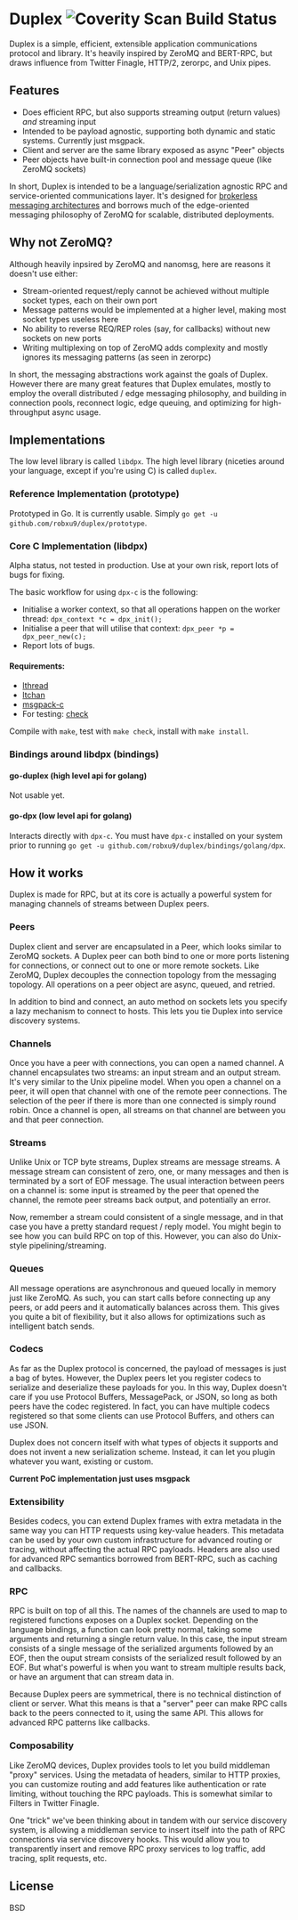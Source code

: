 # Duplex ![Coverity Scan Build Status](https://scan.coverity.com/projects/2512/badge.svg)

Duplex is a simple, efficient, extensible application communications protocol and library. It's heavily inspired by ZeroMQ and BERT-RPC, but draws influence from Twitter Finagle, HTTP/2, zerorpc, and Unix pipes.

## Features

 * Does efficient RPC, but also supports streaming output (return values) *and* streaming input
 * Intended to be payload agnostic, supporting both dynamic and static systems. Currently just msgpack.
 * Client and server are the same library exposed as async "Peer" objects
 * Peer objects have built-in connection pool and message queue (like ZeroMQ sockets)
 
In short, Duplex is intended to be a language/serialization agnostic RPC and service-oriented communications layer. It's designed for [brokerless messaging architectures](http://zeromq.org/whitepapers:brokerless) and borrows much of the edge-oriented messaging philosophy of ZeroMQ for scalable, distributed deployments.

## Why not ZeroMQ?

Although heavily inpsired by ZeroMQ and nanomsg, here are reasons it doesn't use either:

 * Stream-oriented request/reply cannot be achieved without multiple socket types, each on their own port
 * Message patterns would be implemented at a higher level, making most socket types useless here
 * No ability to reverse REQ/REP roles (say, for callbacks) without new sockets on new ports
 * Writing multiplexing on top of ZeroMQ adds complexity and mostly ignores its messaging patterns (as seen in zerorpc)

In short, the messaging abstractions work against the goals of Duplex. However there are many great features that Duplex emulates, mostly to employ the overall distributed / edge messaging philosophy, and building in connection pools, reconnect logic, edge queuing, and optimizing for high-throughput async usage.

## Implementations

The low level library is called `libdpx`. The high level library (niceties around your language, except if you're using C) is called `duplex`.

### Reference Implementation (prototype)

Prototyped in Go. It is currently usable. Simply `go get -u github.com/robxu9/duplex/prototype`.

### Core C Implementation (libdpx)

Alpha status, not tested in production. Use at your own risk, report lots of bugs for fixing.

The basic workflow for using `dpx-c` is the following:

* Initialise a worker context, so that all operations happen on the worker thread: `dpx_context *c = dpx_init();`
* Initialise a peer that will utilise that context: `dpx_peer *p = dpx_peer_new(c);`
* Report lots of bugs.

#### Requirements:

* [lthread](https://github.com/halayli/lthread)
* [ltchan](https://github.com/robxu9/ltchan)
* [msgpack-c](https://github.com/msgpack/msgpack-c)
* For testing: [check](http://check.sourceforge.net)

Compile with `make`, test with `make check`, install with `make install`.

### Bindings around libdpx (bindings)

#### go-duplex (high level api for golang)

Not usable yet.

#### go-dpx (low level api for golang)

Interacts directly with `dpx-c`. You must have `dpx-c` installed on your system prior to running `go get -u github.com/robxu9/duplex/bindings/golang/dpx`.

## How it works

Duplex is made for RPC, but at its core is actually a powerful system for managing channels of streams between Duplex peers.

### Peers

Duplex client and server are encapsulated in a Peer, which looks similar to ZeroMQ sockets. A Duplex peer can both bind to one or more ports listening for connections, or connect out to one or more remote sockets. Like ZeroMQ, Duplex decouples the connection topology from the messaging topology. All operations on a peer object are async, queued, and retried.

In addition to bind and connect, an auto method on sockets lets you specify a lazy mechanism to connect to hosts. This lets you tie Duplex into service discovery systems.

### Channels

Once you have a peer with connections, you can open a named channel. A channel encapsulates two streams: an input stream and an output stream. It's very similar to the Unix pipeline model. When you open a channel on a peer, it will open that channel with one of the remote peer connections. The selection of the peer if there is more than one connected is simply round robin. Once a channel is open, all streams on that channel are between you and that peer connection.

### Streams

Unlike Unix or TCP byte streams, Duplex streams are message streams. A message stream can consistent of zero, one, or many messages and then is terminated by a sort of EOF message. The usual interaction between peers on a channel is: some input is streamed by the peer that opened the channel, the remote peer streams back output, and potentially an error. 

Now, remember a stream could consistent of a single message, and in that case you have a pretty standard request / reply model. You might begin to see how you can build RPC on top of this. However, you can also do Unix-style pipelining/streaming.

### Queues

All message operations are asynchronous and queued locally in memory just like ZeroMQ. As such, you can start calls before connecting up any peers, or add peers and it automatically balances across them. This gives you quite a bit of flexibility, but it also allows for optimizations such as intelligent batch sends. 

### Codecs

As far as the Duplex protocol is concerned, the payload of messages is just a bag of bytes. However, the Duplex peers let you register codecs to serialize and deserialize these payloads for you. In this way, Duplex doesn't care if you use Protocol Buffers, MessagePack, or JSON, so long as both peers have the codec registered. In fact, you can have multiple codecs registered so that some clients can use Protocol Buffers, and others can use JSON. 

Duplex does not concern itself with what types of objects it supports and does not invent a new serialization scheme. Instead, it can let you plugin whatever you want, existing or custom.

**Current PoC implementation just uses msgpack**

### Extensibility

Besides codecs, you can extend Duplex frames with extra metadata in the same way you can HTTP requests using key-value headers. This metadata can be used by your own custom infrastructure for advanced routing or tracing, without affecting the actual RPC payloads. Headers are also used for advanced RPC semantics borrowed from BERT-RPC, such as caching and callbacks.

### RPC

RPC is built on top of all this. The names of the channels are used to map to registered functions exposes on a Duplex socket. Depending on the language bindings, a function can look pretty normal, taking some arguments and returning a single return value. In this case, the input stream consists of a single message of the serialized arguments followed by an EOF, then the ouput stream consists of the serialized result followed by an EOF. But what's powerful is when you want to stream multiple results back, or have an argument that can stream data in. 

Because Duplex peers are symmetrical, there is no technical distinction of client or server. What this means is that a "server" peer can make RPC calls back to the peers connected to it, using the same API. This allows for advanced RPC patterns like callbacks.

### Composability

Like ZeroMQ devices, Duplex provides tools to let you build middleman "proxy" services. Using the metadata of headers, similar to HTTP proxies, you can customize routing and add features like authentication or rate limiting, without touching the RPC payloads. This is somewhat similar to Filters in Twitter Finagle.

One "trick" we've been thinking about in tandem with our service discovery system, is allowing a middleman service to insert itself into the path of RPC connections via service discovery hooks. This would allow you to transparently insert and remove RPC proxy services to log traffic, add tracing, split requests, etc. 

## License

BSD
